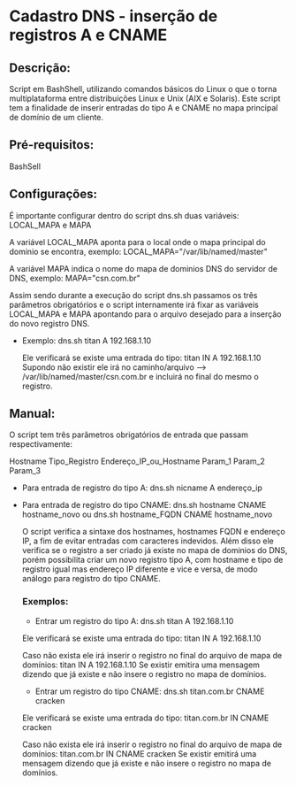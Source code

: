 # Cadastro DNS - inserção de registros A e CNAME

## Descrição:

Script em BashShell, utilizando comandos básicos do Linux o que o torna multiplataforma entre distribuições Linux e Unix (AIX e Solaris).  Este script tem a finalidade de inserir entradas do tipo A e CNAME no mapa principal de domínio de um cliente.

## Pré-requisitos:
BashSell 

## Configurações:

É importante configurar dentro do script dns.sh duas variáveis: LOCAL_MAPA e  MAPA

A variável LOCAL_MAPA aponta para o local onde o mapa principal do dominio se encontra, exemplo:
LOCAL_MAPA="/var/lib/named/master"

A variável MAPA indica o nome do mapa de dominios DNS do servidor de DNS, exemplo:
MAPA="csn.com.br"

Assim sendo durante a execução do script dns.sh passamos os três parâmetros obrigatórios e o script internamente irá fixar as variáveis LOCAL_MAPA e MAPA apontando para o arquivo desejado para a inserção do novo registro DNS.
- Exemplo:
  dns.sh  titan A 192.168.1.10
   
  Ele verificará se existe uma entrada do tipo:   titan  IN A 192.168.1.10
  Supondo não existir ele irá no caminho/arquivo --> /var/lib/named/master/csn.com.br e incluirá no final do mesmo o registro.


## Manual:

O script tem três parâmetros obrigatórios de entrada que passam respectivamente:

Hostname   Tipo_Registro  Endereço_IP_ou_Hostname
Param_1        Param_2           Param_3

- Para entrada de registro do tipo A:
  dns.sh  nicname  A  endereço_ip

- Para entrada de registro do tipo CNAME:
  dns.sh  hostname   CNAME   hostname_novo
  ou
  dns.sh  hostname_FQDN   CNAME   hostname_novo
  
  O script verifica a sintaxe dos hostnames, hostnames FQDN e endereço IP, a fim de evitar entradas com caracteres indevidos.
  Além disso ele verifica se o registro a ser criado já existe no mapa de dominios do DNS, porém possibilita criar um novo   registro tipo A, com hostname e tipo de registro igual mas endereço IP diferente e vice e versa, de modo análogo para registro do tipo CNAME.

  ### Exemplos:
  
  - Entrar um registro do tipo A:
  dns.sh  titan A 192.168.1.10
  
  Ele verificará se existe uma entrada do tipo:   titan  IN A 192.168.1.10

  Caso não exista ele irá inserir o registro no final do arquivo de mapa de domínios:
  titan IN A 192.168.1.10
  Se existir emitira uma mensagem dizendo que já existe e não insere o registro no mapa de domínios.

  - Entrar um registro do tipo CNAME:
  dns.sh  titan.com.br CNAME cracken 
  
  Ele verificará se existe uma entrada do tipo:   titan.com.br  IN CNAME cracken
  
  Caso não exista ele irá inserir o registro no final do arquivo de mapa de domínios:
  titan.com.br IN CNAME cracken
  Se existir emitirá uma mensagem dizendo que já existe e não insere o registro no mapa de domínios.

